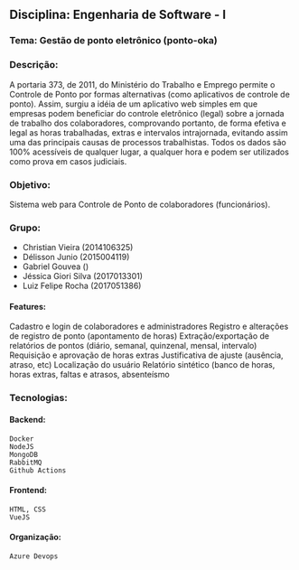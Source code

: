 ## Disciplina: Engenharia de Software - I

### Tema: Gestão de ponto eletrônico (ponto-oka)

### Descrição:
A portaria 373, de 2011, do Ministério do Trabalho e Emprego permite o Controle de Ponto por formas alternativas (como aplicativos de controle de ponto). Assim, surgiu a idéia de um aplicativo web simples em que empresas podem beneficiar do controle eletrônico (legal) sobre a jornada de trabalho dos colaboradores, comprovando portanto, de forma efetiva e legal as horas trabalhadas, extras e intervalos intrajornada, evitando assim uma das principais causas de processos trabalhistas. Todos os dados são 100% acessíveis de qualquer lugar, a qualquer hora e podem ser utilizados como prova em casos judiciais.

### Objetivo: 
Sistema web para Controle de Ponto de colaboradores (funcionários).

### Grupo:
  * Christian Vieira (2014106325)
  * Délisson Junio (2015004119)
  * Gabriel Gouvea ()
  * Jéssica Giori Silva (2017013301)
  * Luiz Felipe Rocha (2017051386)

#### Features:
  Cadastro e login de colaboradores e administradores
  Registro e alterações de registro de ponto (apontamento de horas)
  Extração/exportação de relatórios de pontos (diário, semanal, quinzenal, mensal, intervalo)
  Requisição e aprovação de horas extras
  Justificativa de ajuste (ausência, atraso, etc) 
  Localização do usuário
  Relatório sintético (banco de horas, horas extras, faltas e atrasos, absenteísmo 

### Tecnologias:
  #### Backend:
    Docker
    NodeJS
    MongoDB
    RabbitMQ
    Github Actions
  #### Frontend:
    HTML, CSS
    VueJS
#### Organização:
    Azure Devops
